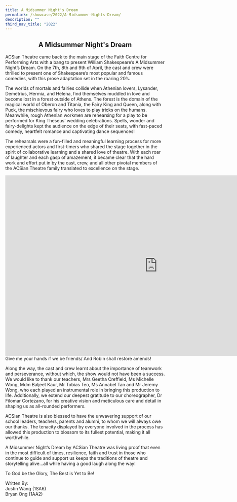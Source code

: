 ```yaml
---
title: A Midsummer Night's Dream
permalink: /showcase/2022/A-Midsummer-Nights-Dream/
description: ""
third_nav_title: "2022"
---
```

## <center> A Midsummer Night's Dream</center>

ACSian Theatre came back to the main stage of the Faith Centre for Performing Arts with a bang to present William Shakespeare’s A Midsummer Night’s Dream. On the 7th, 8th and 9th of April, the cast and crew were thrilled to present one of Shakespeare’s most popular and famous comedies, with this prose adaptation set in the roaring 20’s.

The worlds of mortals and fairies collide when Athenian lovers, Lysander, Demetrius, Hermia, and Helena, find themselves muddled in love and become lost in a forest outside of Athens. The forest is the domain of the magical world of Oberon and Titania, the Fairy King and Queen, along with Puck, the mischievous fairy who loves to play tricks on the humans. Meanwhile, rough Athenian workmen are rehearsing for a play to be performed for King Theseus’ wedding celebrations. Spells, wonder and fairy-delights kept the audience on the edge of their seats, with fast-paced comedy, heartfelt romance and captivating dance sequences!&nbsp;

The rehearsals were a fun-filled and meaningful learning process for more experienced actors and first-timers who shared the stage together in the spirit of collaborative learning and a shared love of theatre. With each roar of laughter and each gasp of amazement, it became clear that the hard work and effort put in by the cast, crew, and all other pivotal members of the ACSian Theatre family translated to excellence on the stage.


<iframe allowfullscreen="true" height="569" width="960" frameborder="0" src="https://docs.google.com/presentation/d/e/2PACX-1vTxoLhIbvdeW6bb-R3CSmxj0H4zF6nByxlR4qZr0ZPPy0jRYRDoerLzoQKp7uS4JmcQ7o17X4PkeUPs/embed?start=false&amp;loop=false&amp;delayms=3000"></iframe>
Give me your hands if we be friends/ And Robin shall restore amends!

Along the way, the cast and crew learnt about the importance of teamwork and perseverance, without which, the show would not have been a success. We would like to thank our teachers, Mrs Geetha Creffield, Ms Michelle Wong, Mdm Baljeet Kaur, Mr Tobias Teo, Ms Annabel Tan and Mr Jeremy Wong, who each played an instrumental role in bringing this production to life. Additionally, we extend our deepest gratitude to our choreographer, Dr Filomar Cortezano, for his creative vision and meticulous care and detail in shaping us as all-rounded performers.&nbsp;

  

ACSian Theatre is also blessed to have the unwavering support of our school leaders, teachers, parents and alumni, to whom we will always owe our thanks. The tenacity displayed by everyone involved in the process has allowed this production to blossom to its fullest potential, making it all worthwhile.

  

A Midsummer Night’s Dream by ACSian Theatre was living proof that even in the most difficult of times, resilience, faith and trust in those who continue to guide and support us keeps the traditions of theatre and storytelling alive…all while having a good laugh along the way!&nbsp;

  

To God be the Glory, The Best is Yet to Be!

  

Written By:<br>
Justin Wang (1SA6)<br>
Bryan Ong (1AA2)
